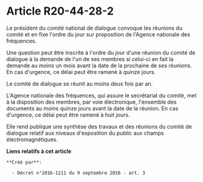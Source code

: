 # Article R20-44-28-2

Le président du comité national de dialogue convoque les réunions du comité et en fixe l'ordre du jour sur proposition de
l'Agence nationale des fréquences. 

Une question peut être inscrite à l'ordre du jour d'une réunion du comité de dialogue à la demande de l'un de ses membres si
celui-ci en fait la demande au moins un mois avant la date de la prochaine de ses réunions. En cas d'urgence, ce délai peut
être ramené à quinze jours. 

Le comité de dialogue se réunit au moins deux fois par an. 

L'Agence nationale des fréquences, qui assure le secrétariat du comité, met à la disposition des membres, par voie
électronique, l'ensemble des documents au moins quinze jours avant la date de la réunion. En cas d'urgence, ce délai peut
être ramené à huit jours. 

Elle rend publique une synthèse des travaux et des réunions du comité de dialogue relatif aux niveaux d'exposition du public
aux champs électromagnétiques.

**Liens relatifs à cet article**

	**Créé par**:

	  - Décret n°2016-1211 du 9 septembre 2016 - art. 3

